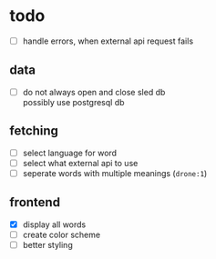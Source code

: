 # todo

- [ ] handle errors, when external api request fails

## data

- [ ] do not always open and close sled db  
    possibly use postgresql db

## fetching

- [ ] select language for word
- [ ] select what external api to use
- [ ] seperate words with multiple meanings (`drone:1`)

## frontend

- [x] display all words
- [ ] create color scheme
- [ ] better styling
